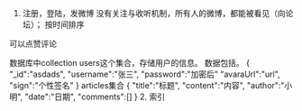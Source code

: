 1. 注册，登陆，发微博
没有关注与收听机制，所有人的微博，都能被看见（向论坛）；
按时间排序

可以点赞评论

数据库中collection
users这个集合，存储用户的信息。
数据包括。
{
"_id":"asdads",
"username":"张三",
"password":"加密后"
"avaraUrl":"url",
"sign":"个性签名"
}
articles集合
{
"title":"标题",
"content":"内容",
"author":"小明",
"date":"日期",
"comments":[]
}
2. 索引